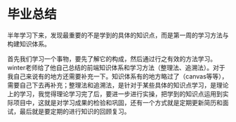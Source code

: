 # 毕业总结

半年学习下来，发现最重要的不是学到的具体的知识点，而是第一周的学习方法与构建知识体系。

首先我们学习一个事物，要先了解它的构成，然后通过行之有效的方法学习。winter老师给了他自己总结的前端知识体系和学习方法（整理法、追溯法）。对于我自己来说有的地方还需要补充一下。知识体系有的地方略过了（canvas等等），需要自己下去再补充；整理法和追溯法，是针对于某些具体的知识点学习，是理论上的学习，我觉得理论学习完了后，要进一步进行实操，把学到的知识点运用到实际项目中，这就是对学习成果的检验和巩固，还有一个方式就是定期更新简历和面试，最后就是要定期的进行知识的回顾复习。

